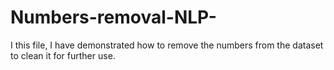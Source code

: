 # Numbers-removal-NLP-
I this file, I have demonstrated how to remove the numbers from the dataset to clean it for further use.
